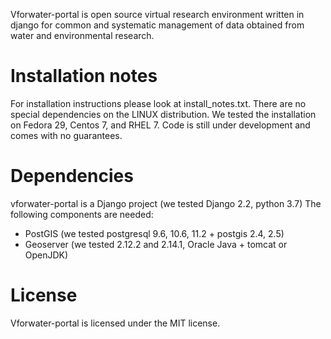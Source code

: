 Vforwater-portal is open source virtual research environment written in django for common and systematic management of data obtained from water and environmental research.


# Installation notes

For installation instructions please look at install_notes.txt.
There are no special dependencies on the LINUX distribution. We tested the installation on Fedora 29, Centos 7, and RHEL 7.
Code is still under development and comes with no guarantees.

# Dependencies

vforwater-portal is a Django project (we tested Django 2.2, python 3.7)
The following components are needed:
* PostGIS (we tested postgresql 9.6, 10.6, 11.2 + postgis 2.4, 2.5)
* Geoserver (we tested 2.12.2 and 2.14.1, Oracle Java + tomcat or OpenJDK)

# License

Vforwater-portal is licensed under the MIT license.
